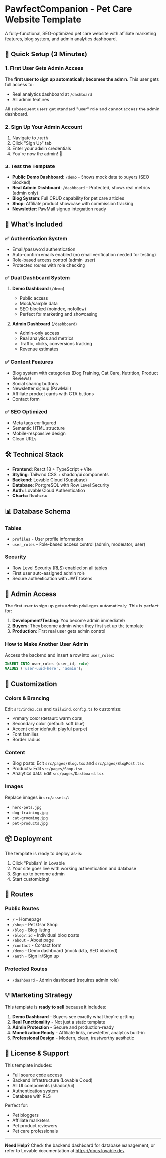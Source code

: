 # PawfectCompanion - Pet Care Website Template

A fully-functional, SEO-optimized pet care website with affiliate marketing features, blog system, and admin analytics dashboard.

## 🚀 Quick Setup (3 Minutes)

### 1. First User Gets Admin Access
The **first user to sign up automatically becomes the admin**. This user gets full access to:
- Real analytics dashboard at `/dashboard`
- All admin features

All subsequent users get standard "user" role and cannot access the admin dashboard.

### 2. Sign Up Your Admin Account
1. Navigate to `/auth`
2. Click "Sign Up" tab
3. Enter your admin credentials
4. You're now the admin! 🎉

### 3. Test the Template
- **Public Demo Dashboard**: `/demo` - Shows mock data to buyers (SEO blocked)
- **Real Admin Dashboard**: `/dashboard` - Protected, shows real metrics (admin only)
- **Blog System**: Full CRUD capability for pet care articles
- **Shop**: Affiliate product showcase with commission tracking
- **Newsletter**: PawMail signup integration ready

## 🎯 What's Included

### ✅ Authentication System
- Email/password authentication
- Auto-confirm emails enabled (no email verification needed for testing)
- Role-based access control (admin, user)
- Protected routes with role checking

### ✅ Dual Dashboard System
1. **Demo Dashboard** (`/demo`)
   - Public access
   - Mock/sample data
   - SEO blocked (noindex, nofollow)
   - Perfect for marketing and showcasing

2. **Admin Dashboard** (`/dashboard`)
   - Admin-only access
   - Real analytics and metrics
   - Traffic, clicks, conversions tracking
   - Revenue estimates

### ✅ Content Features
- Blog system with categories (Dog Training, Cat Care, Nutrition, Product Reviews)
- Social sharing buttons
- Newsletter signup (PawMail)
- Affiliate product cards with CTA buttons
- Contact form

### ✅ SEO Optimized
- Meta tags configured
- Semantic HTML structure
- Mobile-responsive design
- Clean URLs

## 🛠️ Technical Stack

- **Frontend**: React 18 + TypeScript + Vite
- **Styling**: Tailwind CSS + shadcn/ui components
- **Backend**: Lovable Cloud (Supabase)
- **Database**: PostgreSQL with Row Level Security
- **Auth**: Lovable Cloud Authentication
- **Charts**: Recharts

## 📊 Database Schema

### Tables
- `profiles` - User profile information
- `user_roles` - Role-based access control (admin, moderator, user)

### Security
- Row Level Security (RLS) enabled on all tables
- First user auto-assigned admin role
- Secure authentication with JWT tokens

## 🔐 Admin Access

The first user to sign up gets admin privileges automatically. This is perfect for:
1. **Development/Testing**: You become admin immediately
2. **Buyers**: They become admin when they first set up the template
3. **Production**: First real user gets admin control

### How to Make Another User Admin
Access the backend and insert a row into `user_roles`:
```sql
INSERT INTO user_roles (user_id, role)
VALUES ('user-uuid-here', 'admin');
```

## 🎨 Customization

### Colors & Branding
Edit `src/index.css` and `tailwind.config.ts` to customize:
- Primary color (default: warm coral)
- Secondary color (default: soft blue)
- Accent color (default: playful purple)
- Font families
- Border radius

### Content
- Blog posts: Edit `src/pages/Blog.tsx` and `src/pages/BlogPost.tsx`
- Products: Edit `src/pages/Shop.tsx`
- Analytics data: Edit `src/pages/Dashboard.tsx`

### Images
Replace images in `src/assets/`:
- `hero-pets.jpg`
- `dog-training.jpg`
- `cat-grooming.jpg`
- `pet-products.jpg`

## 📦 Deployment

The template is ready to deploy as-is:
1. Click "Publish" in Lovable
2. Your site goes live with working authentication and database
3. Sign up to become admin
4. Start customizing!

## 🔗 Routes

### Public Routes
- `/` - Homepage
- `/shop` - Pet Gear Shop
- `/blog` - Blog listing
- `/blog/:id` - Individual blog posts
- `/about` - About page
- `/contact` - Contact form
- `/demo` - Demo dashboard (mock data, SEO blocked)
- `/auth` - Sign in/Sign up

### Protected Routes
- `/dashboard` - Admin dashboard (requires admin role)

## 💡 Marketing Strategy

This template is **ready to sell** because it includes:

1. **Demo Dashboard** - Buyers see exactly what they're getting
2. **Real Functionality** - Not just a static template
3. **Admin Protection** - Secure and production-ready
4. **Monetization Ready** - Affiliate links, newsletter, analytics built-in
5. **Professional Design** - Modern, clean, trustworthy aesthetic

## 📝 License & Support

This template includes:
- Full source code access
- Backend infrastructure (Lovable Cloud)
- All UI components (shadcn/ui)
- Authentication system
- Database with RLS

Perfect for:
- Pet bloggers
- Affiliate marketers
- Pet product reviewers
- Pet care professionals

---

**Need Help?** Check the backend dashboard for database management, or refer to Lovable documentation at https://docs.lovable.dev
